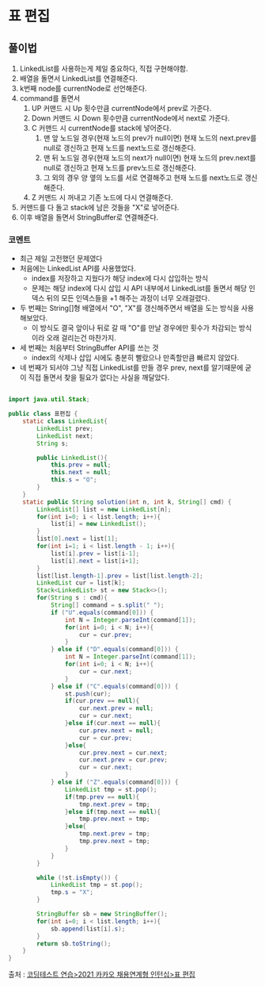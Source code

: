 # 표 편집

## 풀이법
1. LinkedList를 사용하는게 제일 중요하다, 직접 구현해야함. 
2. 배열을 돌면서 LinkedList를 연결해준다.
3. k번째 node를 currentNode로 선언해준다.
4. command를 돌면서
   1. UP 커맨드 시 Up 횟수만큼 currentNode에서 prev로 가준다.
   2. Down 커맨드 시 Down 횟수만큼 currentNode에서 next로 가준다.
   3. C 커맨드 시 currentNode를 stack에 넣어준다.
      1. 맨 앞 노드일 경우(현재 노드의 prev가 null이면) 현재 노드의 next.prev를 null로 갱신하고 현재 노드를 next노드로 갱신해준다.
      2. 맨 뒤 노드일 경우(현재 노드의 next가 null이면) 현재 노드의 prev.next를 null로 갱신하고 현재 노드를 prev노드로 갱신해준다.
      3. 그 외의 경우 양 옆의 노드를 서로 연결해주고 현재 노드를 next노드로 갱신해준다.
   4. Z 커맨드 시 꺼내고 기존 노드에 다시 연결해준다.
5. 커맨드를 다 돌고 stack에 남은 것들을 "X"로 넣어준다.
6. 이후 배열을 돌면서 StringBuffer로 연결해준다.

### 코멘트
- 최근 제일 고전했던 문제였다
- 처음에는 LinkedList API를 사용했었다.
  - index를 저장하고 지웠다가 해당 index에 다시 삽입하는 방식
  - 문제는 해당 index에 다시 삽입 시 API 내부에서 LinkedList를 돌면서 해당 인덱스 뒤의 모든 인덱스들을 +1 해주는 과정이 너무 오래걸렸다.
- 두 번째는 String[]형 배열에서 "O", "X"를 갱신해주면서 배열을 도는 방식을 사용해보았다.
  - 이 방식도 결국 앞이나 뒤로 갈 때 "O"를 만날 경우에만 횟수가 차감되는 방식이라 오래 걸리는건 마찬가지.
- 세 번째는 처음부터 StringBuffer API를 쓰는 것
  - index의 삭제나 삽입 시에도 충분히 빨랐으나 만족할만큼 빠르지 않았다.
- 네 번째가 되서야 그냥 직접 LinkedList를 만들 경우 prev, next를 알기때문에 굳이 직접 돌면서 찾을 필요가 없다는 사실을 깨달았다.

```java

import java.util.Stack;

public class 표편집 {
    static class LinkedList{
        LinkedList prev;
        LinkedList next;
        String s;

        public LinkedList(){
            this.prev = null;
            this.next = null;
            this.s = "O";
        }
    }
    static public String solution(int n, int k, String[] cmd) {
        LinkedList[] list = new LinkedList[n];
        for(int i=0; i < list.length; i++){
            list[i] = new LinkedList();
        }
        list[0].next = list[1];
        for(int i=1; i < list.length - 1; i++){
            list[i].prev = list[i-1];
            list[i].next = list[i+1];
        }
        list[list.length-1].prev = list[list.length-2];
        LinkedList cur = list[k];
        Stack<LinkedList> st = new Stack<>();
        for(String s : cmd){
            String[] command = s.split(" ");
            if ("U".equals(command[0])) {
                int N = Integer.parseInt(command[1]);
                for(int i=0; i < N; i++){
                    cur = cur.prev;
                }
            } else if ("D".equals(command[0])) {
                int N = Integer.parseInt(command[1]);
                for(int i=0; i < N; i++){
                    cur = cur.next;
                }
            } else if ("C".equals(command[0])) {
                st.push(cur);
                if(cur.prev == null){
                    cur.next.prev = null;
                    cur = cur.next;
                }else if(cur.next == null){
                    cur.prev.next = null;
                    cur = cur.prev;
                }else{
                    cur.prev.next = cur.next;
                    cur.next.prev = cur.prev;
                    cur = cur.next;
                }
            } else if ("Z".equals(command[0])) {
                LinkedList tmp = st.pop();
                if(tmp.prev == null){
                    tmp.next.prev = tmp;
                }else if(tmp.next == null){
                    tmp.prev.next = tmp;
                }else{
                    tmp.next.prev = tmp;
                    tmp.prev.next = tmp;
                }
            }
        }

        while (!st.isEmpty()) {
            LinkedList tmp = st.pop();
            tmp.s = "X";
        }

        StringBuffer sb = new StringBuffer();
        for(int i=0; i < list.length; i++){
            sb.append(list[i].s);
        }
        return sb.toString();
    }
}

```
출처 : [코딩테스트 연습>2021 카카오 채용연계형 인턴십>표 편집](https://programmers.co.kr/learn/courses/30/lessons/81303)